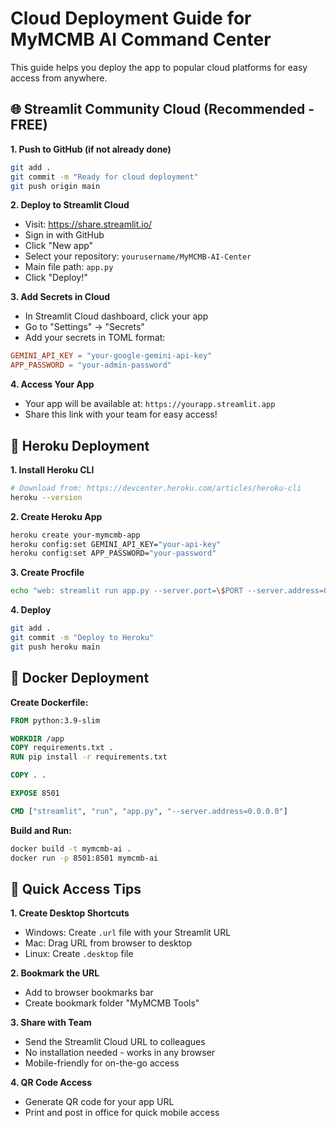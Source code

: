 # Cloud Deployment Guide for MyMCMB AI Command Center

This guide helps you deploy the app to popular cloud platforms for easy access from anywhere.

## 🌐 Streamlit Community Cloud (Recommended - FREE)

**1. Push to GitHub (if not already done)**
```bash
git add .
git commit -m "Ready for cloud deployment"
git push origin main
```

**2. Deploy to Streamlit Cloud**
- Visit: https://share.streamlit.io/
- Sign in with GitHub
- Click "New app"
- Select your repository: `yourusername/MyMCMB-AI-Center`
- Main file path: `app.py`
- Click "Deploy!"

**3. Add Secrets in Cloud**
- In Streamlit Cloud dashboard, click your app
- Go to "Settings" → "Secrets"
- Add your secrets in TOML format:
```toml
GEMINI_API_KEY = "your-google-gemini-api-key"
APP_PASSWORD = "your-admin-password"
```

**4. Access Your App**
- Your app will be available at: `https://yourapp.streamlit.app`
- Share this link with your team for easy access!

## 🚀 Heroku Deployment

**1. Install Heroku CLI**
```bash
# Download from: https://devcenter.heroku.com/articles/heroku-cli
heroku --version
```

**2. Create Heroku App**
```bash
heroku create your-mymcmb-app
heroku config:set GEMINI_API_KEY="your-api-key"
heroku config:set APP_PASSWORD="your-password"
```

**3. Create Procfile**
```bash
echo "web: streamlit run app.py --server.port=\$PORT --server.address=0.0.0.0" > Procfile
```

**4. Deploy**
```bash
git add .
git commit -m "Deploy to Heroku"
git push heroku main
```

## 🐳 Docker Deployment

**Create Dockerfile:**
```dockerfile
FROM python:3.9-slim

WORKDIR /app
COPY requirements.txt .
RUN pip install -r requirements.txt

COPY . .

EXPOSE 8501

CMD ["streamlit", "run", "app.py", "--server.address=0.0.0.0"]
```

**Build and Run:**
```bash
docker build -t mymcmb-ai .
docker run -p 8501:8501 mymcmb-ai
```

## 🔗 Quick Access Tips

**1. Create Desktop Shortcuts**
- Windows: Create `.url` file with your Streamlit URL
- Mac: Drag URL from browser to desktop
- Linux: Create `.desktop` file

**2. Bookmark the URL**
- Add to browser bookmarks bar
- Create bookmark folder "MyMCMB Tools"

**3. Share with Team**
- Send the Streamlit Cloud URL to colleagues
- No installation needed - works in any browser
- Mobile-friendly for on-the-go access

**4. QR Code Access**
- Generate QR code for your app URL
- Print and post in office for quick mobile access